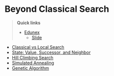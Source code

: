 # Beyond Classical Search

> **Quick links**
> - [Edunex](https://edunex.itb.ac.id/courses/43590/preview/100867/42975)
> 	- [Slide](https://cdn-edunex.itb.ac.id/31964-Artificial-Intelligence-Parallel-Class/24044-Minggu-3/16359-Beyond-Classical-Search/1630770413776_IF3170_Materi03_ALL_BeyondClassicalSearch_Bag1.pdf)

- [Classical vs Local Search](classical-vs-local-search.md)
- [State: Value, Successor, and Neighbor](state.md)
- [Hill Climbing Search](hill-climbing-search.md)
- [Simulated Annealing]()
- [Genetic Algorithm]()